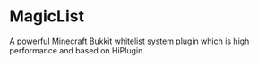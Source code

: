 # MagicList
A powerful Minecraft Bukkit whitelist system plugin which is high performance and based on HiPlugin.
